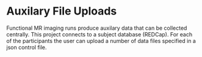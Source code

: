# Auxilary File Uploads

Functional MR imaging runs produce auxilary data that can be collected centrally. This project connects to a subject database (REDCap). For each of the participants the user can upload a number of data files specified in a json control file.

[screenshot]: https://github.com/ABCD-STUDY/aux-file-upload/raw/master/imgs/aux.jpg "Screenshot of interface"